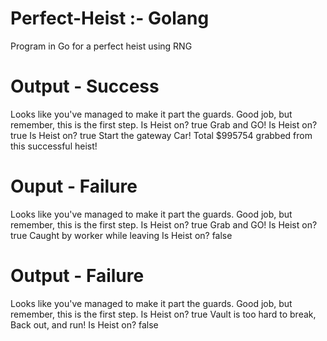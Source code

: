 # Perfect-Heist :- Golang
Program in Go for a perfect heist using RNG

# Output - Success
Looks like you've managed to make it part the guards. Good job, but remember, this is the first step. 
Is Heist on? true 
Grab and GO! 
Is Heist on? true 
Is Heist on? true 
Start the gateway Car! 
Total $995754 grabbed from this successful heist! 

# Ouput - Failure
Looks like you've managed to make it part the guards. Good job, but remember, this is the first step.
Is Heist on? true
Grab and GO!
Is Heist on? true
Caught by worker while leaving
Is Heist on? false

# Output - Failure
Looks like you've managed to make it part the guards. Good job, but remember, this is the first step.
Is Heist on? true
Vault is too hard to break, Back out, and run!
Is Heist on? false
